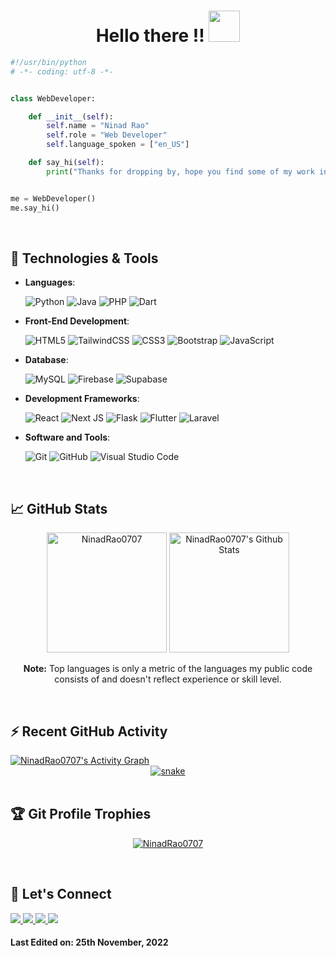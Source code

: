 <h1 align="center">Hello there !! <img src="https://media.giphy.com/media/mGcNjsfWAjY5AEZNw6/giphy.gif" width="50"></h1>

```python
#!/usr/bin/python
# -*- coding: utf-8 -*-


class WebDeveloper:

    def __init__(self):
        self.name = "Ninad Rao"
        self.role = "Web Developer"
        self.language_spoken = ["en_US"]

    def say_hi(self):
        print("Thanks for dropping by, hope you find some of my work interesting.")


me = WebDeveloper()
me.say_hi()
```
<br>

## 🔧 Technologies & Tools

<p align="center">

- **Languages**:
    
    ![Python](https://img.shields.io/badge/python-3670A0?style=for-the-badge&logo=python&logoColor=ffdd54)
    ![Java](https://img.shields.io/badge/java-%23ED8B00.svg?style=for-the-badge&logo=java&logoColor=white)
    ![PHP](https://img.shields.io/badge/php-%23777BB4.svg?style=for-the-badge&logo=php&logoColor=white)
    ![Dart](https://img.shields.io/badge/dart-%230175C2.svg?style=for-the-badge&logo=dart&logoColor=white)

- **Front-End Development**:
    
    ![HTML5](https://img.shields.io/badge/html5-%23E34F26.svg?style=for-the-badge&logo=html5&logoColor=white)
    ![TailwindCSS](https://img.shields.io/badge/tailwindcss-%2338B2AC.svg?style=for-the-badge&logo=tailwind-css&logoColor=white)
    ![CSS3](https://img.shields.io/badge/css3-%231572B6.svg?style=for-the-badge&logo=css3&logoColor=white)
    ![Bootstrap](https://img.shields.io/badge/bootstrap-%23563D7C.svg?style=for-the-badge&logo=bootstrap&logoColor=white)
    ![JavaScript](https://img.shields.io/badge/javascript-%23323330.svg?style=for-the-badge&logo=javascript&logoColor=%23F7DF1E)

- **Database**:
    
    ![MySQL](https://img.shields.io/badge/mysql-%2300f.svg?style=for-the-badge&logo=mysql&logoColor=white)
    ![Firebase](https://img.shields.io/badge/Firebase-039BE5?style=for-the-badge&logo=Firebase&logoColor=white)
    ![Supabase](https://img.shields.io/badge/Supabase-3ECF8E?style=for-the-badge&logo=supabase&logoColor=white)
    
- **Development Frameworks**:
    
    ![React](https://img.shields.io/badge/react-%2320232a.svg?style=for-the-badge&logo=react&logoColor=%2361DAFB)
    ![Next JS](https://img.shields.io/badge/Next-black?style=for-the-badge&logo=next.js&logoColor=white)
    ![Flask](https://img.shields.io/badge/flask-%23000.svg?style=for-the-badge&logo=flask&logoColor=white)
    ![Flutter](https://img.shields.io/badge/Flutter-%2302569B.svg?style=for-the-badge&logo=Flutter&logoColor=white)
    ![Laravel](https://img.shields.io/badge/laravel-%23FF2D20.svg?style=for-the-badge&logo=laravel&logoColor=white)

- **Software and Tools**:

    ![Git](https://img.shields.io/badge/git-%23F05033.svg?style=for-the-badge&logo=git&logoColor=white)
    ![GitHub](https://img.shields.io/badge/github-%23121011.svg?style=for-the-badge&logo=github&logoColor=white)
    ![Visual Studio Code](https://img.shields.io/badge/Visual%20Studio%20Code-0078d7.svg?style=for-the-badge&logo=visual-studio-code&logoColor=white)

</p>
<br>
  
## 📈 GitHub Stats

<p align="center">
    <img src="https://github-readme-stats.vercel.app/api/top-langs?username=NinadRao0707&langs_count=10&show_icons=true&locale=en&layout=compact&theme=algolia" alt="NinadRao0707" height="192px"/>
    <a href="https://github.com/anuraghazra/github-readme-stats"><img alt="NinadRao0707's Github Stats" src="https://github-readme-stats.vercel.app/api?username=NinadRao0707&show_icons=true&count_private=true&theme=algolia" height="192px"/></a>
</p>

<p align="center">
    <b>Note:</b> Top languages is only a metric of the languages my public code consists of and doesn't reflect experience or skill level.
</p>
<br>

## ⚡ Recent GitHub Activity

<a href="https://github.com/NinadRao0707">
    <img alt="NinadRao0707's Activity Graph" src="https://activity-graph.herokuapp.com/graph?username=NinadRao0707&custom_title=NinadRao0707's%20Contribution%20Graph&theme=react-dark" />
</a>

<div align="center">
    <a href="https://NinadRao0707.github.io/NinadRao0707/">
        <img src="https://github.com/NinadRao0707/NinadRao0707/blob/output/github-contribution-grid-snake.svg" alt="snake" />
    </a>
</div>
<br>

## 🏆 Git Profile Trophies

<p align="center">
    <a href="https://github.com/ryo-ma/github-profile-trophy">
        <img src="https://github-profile-trophy.vercel.app/?username=NinadRao0707&column=8&margin-w=15&margin-h=15&no-bg=true&no-frame=true&theme=juicyfresh" alt="NinadRao0707" />
    </a> 
</p>
<br>

## 🤝 Let's Connect

<a href="https://www.linkedin.com/in/ninadrao0707/">
    <img src="https://img.shields.io/badge/linkedin-%230077B5.svg?style=for-the-badge&logo=linkedin&logoColor=white" />
</a>
<a href="mailto:ninadsrao@gmail.com">
    <img src="https://img.shields.io/badge/Gmail-D14836?style=for-the-badge&logo=gmail&logoColor=white" />
</a>
<a href="https://twitter.com/nindiya_0707">
    <img src="https://img.shields.io/badge/Twitter-%231DA1F2.svg?style=for-the-badge&logo=Twitter&logoColor=white" />
</a>
<a href="https://vercel.com/ninadrao0707/final-portfolio">
    <img src="https://img.shields.io/badge/Portfolio-%23000000.svg?style=for-the-badge&logo=firefox&logoColor=#FF7139" />
</a>
<br>

#### Last Edited on: 25th November, 2022</p>
